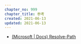 ```yaml
---
chapter_no: 999
chapter_title: 参考
created: 2021-06-13
updated: 2021-06-13
---
```

- [(Microsoft \| Docs) Resolve-Path](https://docs.microsoft.com/en-us/powershell/module/microsoft.powershell.management/resolve-path?view=powershell-7.1)
